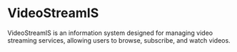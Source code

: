 # VideoStreamIS
VideoStreamIS is an information system designed for managing video streaming services, allowing users to browse, subscribe, and watch videos.
